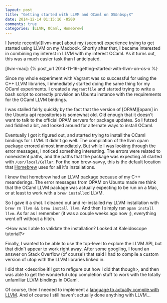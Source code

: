 ```yaml
---
layout: post
title: "Getting started with LLVM and OCaml on OS&nbsp;X"
date: 2014-12-14 01:15:16 -0500
comments: true
categories: [LLVM, OCaml, Homebrew]
---
```


I [wrote recently][llvm-mac] about my (second) experience trying to
get started using LLVM on my Macbook. Shortly after that, I became
interested in combining my interest in LLVM with my interest OCaml. As
it turns out, this was a much easier task than I anticipated.

[llvm-mac]: {% post_url 2014-11-19-getting-started-with-llvm-on-os-x %}

<!--more-->

Since my whole experiment with Vagrant was so successful for using
the C++ LLVM libraries, I immediately started doing the same thing for
my OCaml experiments. I created a `Vagrantfile` and started trying to
write a bash script to correctly provision an Ubuntu instance with the
requirements for the OCaml LLVM bindings.

I was stalled fairly quickly by the fact that the version of
[OPAM][opam] in the Ubuntu apt repositories is somewhat old.  Old
enough that it doesn't want to talk to the official OPAM servers for
package updates. So I futzed and fiddled a bit, and looked around for
alternate ways to install OCaml.

Eventually I got it figured out, and started trying to install the
OCaml bindings for LLVM. It didn't go well. The compilation of the
llvm opam package errored almost immediately. But while I was looking
through the error messages, I noticed something interesting. The
errors were related to nonexistent paths, and the paths that the
package was expecting all started with `/usr/local/Cellar`. For the
non brew-savvy, this is the default location that [Homebrew][brew]
uses for all it's installations.

[brew]: http://brew.sh/

I knew that homebrew had an LLVM package because of my C++
meanderings. The error messages from OPAM on Ubuntu made me think that
the OCaml LLVM package was actually expecting to be run on a Mac, or
at least to work with a `brew install`ed LLVM.

So I gave it a shot. I cleaned out and re-installed my LLVM installation
with `brew rm llvm && brew install llvm`. And then I simply ran `opam
install llvm`. As far as I remember (it was a couple weeks ago now ;),
everything went off without a hitch.

<How was I able to validate the installation? Looked at Kaleidoscope
tutorial?>

Finally, I wanted to be able to use the top-level to explore the LLVM
API, but that didn't appear to work right away. After some googling, I
found an answer on Stack Overflow (of course!) that said I had to
compile a custom version of utop with the LLVM libraries linked in.

I did that <describe it!! got to refigure out how I did that though>,
and then was able to get the wonderful utop completion stuff to work
with the totally unfamiliar LLVM bindings in OCaml.

Of course, then I needed to implement a [language to actually compile
with LLVM][ocaml-postfix]. And of course I still haven't actually done
anything with LLVM...

[ocaml-postfix]: https://github.com/RadicalZephyr/postfix-ocaml
